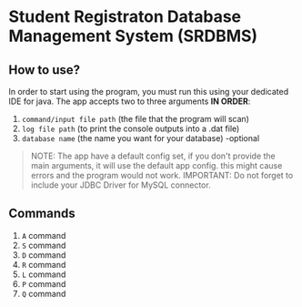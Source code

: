 # Student Registraton Database Management System (SRDBMS)

## How to use?
In order to start using the program, you must run this using your dedicated IDE for java.
The app accepts two to three arguments **IN ORDER**:

1. `command/input file path` (the file that the program will scan)
2. `log file path` (to print the console outputs into a .dat file)
3. `database name` (the name you want for your database) -optional

> NOTE: The app have a default config set, if you don't provide the main arguments, it will use the default app config.
> this might cause errors and the program would not work.
> IMPORTANT: Do not forget to include your JDBC Driver for MySQL connector.

## Commands
1. `A` command
2. `S` command
3. `D` command
4. `R` command
5. `L` command
6. `P` command
7. `Q` command
